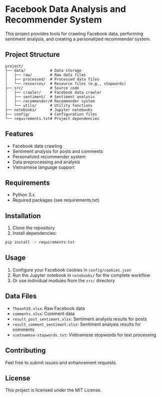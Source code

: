 # Facebook Data Analysis and Recommender System

This project provides tools for crawling Facebook data, performing sentiment analysis, and creating a personalized recommender system.

## Project Structure

```
project/
├── data/           # Data storage
│   ├── raw/        # Raw data files
│   ├── processed/  # Processed data files
│   └── resources/  # Resource files (e.g., stopwords)
├── src/            # Source code
│   ├── crawler/    # Facebook data crawler
│   ├── sentiment/  # Sentiment analysis
│   ├── recommender/# Recommender system
│   └── utils/      # Utility functions
├── notebooks/      # Jupyter notebooks
├── config/         # Configuration files
└── requirements.txt# Project dependencies
```

## Features

- Facebook data crawling
- Sentiment analysis for posts and comments
- Personalized recommender system
- Data preprocessing and analysis
- Vietnamese language support

## Requirements

- Python 3.x
- Required packages (see requirements.txt)

## Installation

1. Clone the repository
2. Install dependencies:
```bash
pip install -r requirements.txt
```

## Usage

1. Configure your Facebook cookies in `config/cookies.json`
2. Run the Jupyter notebook in `notebooks/` for the complete workflow
3. Or use individual modules from the `src/` directory

## Data Files

- `Theanh28.xlsx`: Raw Facebook data
- `comments.xlsx`: Comment data
- `result_post_sentiment.xlsx`: Sentiment analysis results for posts
- `result_comment_sentiment.xlsx`: Sentiment analysis results for comments
- `vietnamese-stopwords.txt`: Vietnamese stopwords for text processing

## Contributing

Feel free to submit issues and enhancement requests.

## License

This project is licensed under the MIT License. 